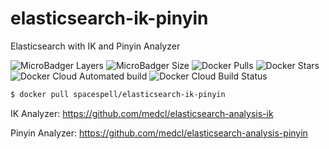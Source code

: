 # elasticsearch-ik-pinyin
Elasticsearch with IK and Pinyin Analyzer 

![MicroBadger Layers](https://img.shields.io/microbadger/layers/spacespell/elasticsearch-ik-pinyin)
![MicroBadger Size](https://img.shields.io/microbadger/image-size/spacespell/elasticsearch-ik-pinyin)
![Docker Pulls](https://img.shields.io/docker/pulls/spacespell/elasticsearch-ik-pinyin)
![Docker Stars](https://img.shields.io/docker/stars/spacespell/elasticsearch-ik-pinyin)
![Docker Cloud Automated build](https://img.shields.io/docker/cloud/automated/spacespell/elasticsearch-ik-pinyin)
![Docker Cloud Build Status](https://img.shields.io/docker/cloud/build/spacespell/elasticsearch-ik-pinyin)

```bash
$ docker pull spacespell/elasticsearch-ik-pinyin
```

IK Analyzer: https://github.com/medcl/elasticsearch-analysis-ik

Pinyin Analyzer: https://github.com/medcl/elasticsearch-analysis-pinyin
